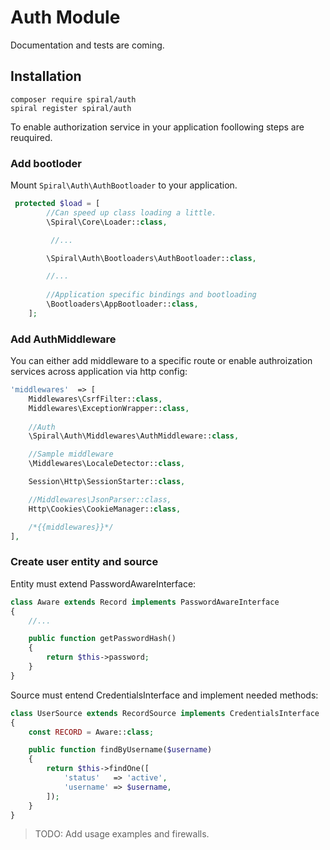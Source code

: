 # Auth Module

Documentation and tests are coming.

## Installation
```
composer require spiral/auth
spiral register spiral/auth
```

To enable authorization service in your application foollowing steps are reuquired.

### Add bootloder
Mount `Spiral\Auth\AuthBootloader` to your application.

```php
 protected $load = [
        //Can speed up class loading a little.
        \Spiral\Core\Loader::class,

         //...

        \Spiral\Auth\Bootloaders\AuthBootloader::class,

        //...
        
        //Application specific bindings and bootloading
        \Bootloaders\AppBootloader::class,
    ];
```

### Add AuthMiddleware
You can either add middleware to a specific route or enable authroization services across application via http config:

```php
'middlewares'  => [
    Middlewares\CsrfFilter::class,
    Middlewares\ExceptionWrapper::class,
  
    //Auth
    \Spiral\Auth\Middlewares\AuthMiddleware::class,

    //Sample middleware
    \Middlewares\LocaleDetector::class,

    Session\Http\SessionStarter::class,

    //Middlewares\JsonParser::class,
    Http\Cookies\CookieManager::class,

    /*{{middlewares}}*/
],
```

### Create user entity and source

Entity must extend PasswordAwareInterface:

```php
class Aware extends Record implements PasswordAwareInterface
{
    //...

    public function getPasswordHash()
    {
        return $this->password;
    }
}
```

Source must entend CredentialsInterface and implement needed methods:

```php
class UserSource extends RecordSource implements CredentialsInterface
{
    const RECORD = Aware::class;

    public function findByUsername($username)
    {
        return $this->findOne([
            'status'   => 'active',
            'username' => $username,
        ]);
    }
}
```

> TODO: Add usage examples and firewalls.
